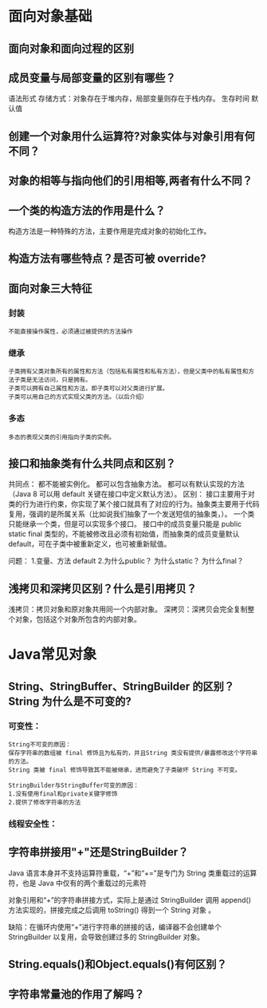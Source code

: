 # 面向对象基础

## 面向对象和面向过程的区别

## 成员变量与局部变量的区别有哪些？
语法形式
存储方式：对象存在于堆内存，局部变量则存在于栈内存。
生存时间
默认值

## 创建一个对象用什么运算符?对象实体与对象引用有何不同？

## 对象的相等与指向他们的引用相等,两者有什么不同？

## 一个类的构造方法的作用是什么？
构造方法是一种特殊的方法，主要作用是完成对象的初始化工作。

## 构造方法有哪些特点？是否可被 override?


## 面向对象三大特征
### 封装  
    不能直接操作属性，必须通过被提供的方法操作
### 继承   
    子类拥有父类对象所有的属性和方法（包括私有属性和私有方法），但是父类中的私有属性和方法子类是无法访问，只是拥有。
    子类可以拥有自己属性和方法，即子类可以对父类进行扩展。
    子类可以用自己的方式实现父类的方法。（以后介绍）
### 多态
    多态的表现父类的引用指向子类的实例。


## 接口和抽象类有什么共同点和区别？
共同点：
都不能被实例化。
都可以包含抽象方法。
都可以有默认实现的方法（Java 8 可以用 default 关键在接口中定义默认方法）。
区别：
接口主要用于对类的行为进行约束，你实现了某个接口就具有了对应的行为。抽象类主要用于代码复用，强调的是所属关系（比如说我们抽象了一个发送短信的抽象类，）。
一个类只能继承一个类，但是可以实现多个接口。
接口中的成员变量只能是 public static final 类型的，不能被修改且必须有初始值，而抽象类的成员变量默认 default，可在子类中被重新定义，也可被重新赋值。

问题：
1.变量、方法 default
2.为什么public？ 为什么static？ 为什么final？


## 浅拷贝和深拷贝区别？什么是引用拷贝？
浅拷贝：拷贝对象和原对象共用同一个内部对象。
深拷贝：深拷贝会完全复制整个对象，包括这个对象所包含的内部对象。



# Java常见对象

## String、StringBuffer、StringBuilder 的区别？String 为什么是不可变的?

### 可变性：
    String不可变的原因：
    保存字符串的数组被 final 修饰且为私有的，并且String 类没有提供/暴露修改这个字符串的方法。
    String 类被 final 修饰导致其不能被继承，进而避免了子类破坏 String 不可变。

    StringBuilder与StringBuffer可变的原因：
    1.没有使用final和private关键字修饰
    2.提供了修改字符串的方法

### 线程安全性：

## 字符串拼接用"+"还是StringBuilder？
Java 语言本身并不支持运算符重载，“+”和“+=”是专门为 String 类重载过的运算符，也是 Java 中仅有的两个重载过的元素符

对象引用和“+”的字符串拼接方式，实际上是通过 StringBuilder 调用 append() 方法实现的，拼接完成之后调用 toString() 得到一个 String 对象 。

缺陷：在循环内使用“+”进行字符串的拼接的话，编译器不会创建单个 StringBuilder 以复用，会导致创建过多的 StringBuilder 对象。


## String.equals()和Object.equals()有何区别？

## 字符串常量池的作用了解吗？